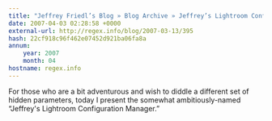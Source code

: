 ```yaml
---
title: "Jeffrey Friedl’s Blog » Blog Archive » Jeffrey’s Lightroom Configuration Manager"
date: 2007-04-03 02:28:58 +0000
external-url: http://regex.info/blog/2007-03-13/395
hash: 22cf918c96f462e07452d921ba06fa8a
annum:
    year: 2007
    month: 04
hostname: regex.info
---
```


For those who are a bit adventurous and wish to diddle a different set of hidden parameters, today I present the somewhat ambitiously-named “Jeffrey's Lightroom Configuration Manager.”
